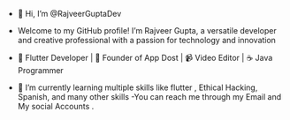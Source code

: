 - 👋 Hi, I’m @RajveerGuptaDev
- Welcome to my GitHub profile! I’m Rajveer Gupta, a versatile developer and creative professional with a passion for technology and innovation
- 🌟 Flutter Developer | 🚀 Founder of App Dost | 📹 Video Editor | ☕ Java Programmer

- 🌱 I’m currently learning multiple skills like flutter , Ethical Hacking, Spanish, and many other skills
  -You can reach me through my Email and My social Accounts .



<!---
RajveerGuptaDev/RajveerGuptaDev is a ✨ special ✨ repository because its `README.md` (this file) appears on your GitHub profile.
You can click the Preview link to take a look at your changes.
--->
